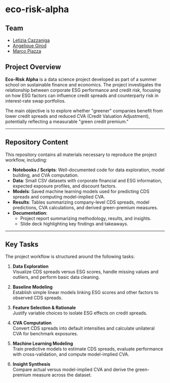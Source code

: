 # eco-risk-alpha

## Team

- [Letizia Cazzaniga](https://github.com/LetiziaC14)
- [Angelique Girod]() 
- [Marco Piazza](https://github.com/piazzam)


## Project Overview

**Eco-Risk Alpha** is a data science project developed as part of a summer school on sustainable finance and economics. The project investigates the relationship between corporate ESG performance and credit risk, focusing on how ESG factors can influence credit spreads and counterparty risk in interest-rate swap portfolios.

The main objective is to explore whether "greener" companies benefit from lower credit spreads and reduced CVA (Credit Valuation Adjustment), potentially reflecting a measurable "green credit premium."  

---

## Repository Content

This repository contains all materials necessary to reproduce the project workflow, including:

- **Notebooks / Scripts**: Well-documented code for data exploration, model building, and CVA computation.
- **Data**: Small CSV datasets with corporate financial and ESG information, expected exposure profiles, and discount factors.
- **Models**: Saved machine learning models used for predicting CDS spreads and computing model-implied CVA.
- **Results**: Tables summarizing company-level CDS spreads, model predictions, CVA calculations, and derived green-premium measures.
- **Documentation**:  
  - Project report summarizing methodology, results, and insights.  
  - Slide deck highlighting key findings and takeaways.

---

## Key Tasks

The project workflow is structured around the following tasks:

1. **Data Exploration**  
   Visualize CDS spreads versus ESG scores, handle missing values and outliers, and perform basic data cleaning.  

2. **Baseline Modeling**  
   Establish simple linear models linking ESG scores and other factors to observed CDS spreads.  

3. **Feature Selection & Rationale**  
   Justify variable choices to isolate ESG effects on credit spreads.  

4. **CVA Computation**  
   Convert CDS spreads into default intensities and calculate unilateral CVA for benchmark exposures.  

5. **Machine Learning Modeling**  
   Train predictive models to estimate CDS spreads, evaluate performance with cross-validation, and compute model-implied CVA.  

6. **Insight Synthesis**  
   Compare actual versus model-implied CVA and derive the green-premium measure across the dataset.


